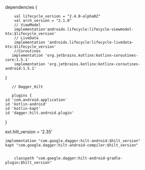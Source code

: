 

dependencies {

        val lifecycle_version = "2.4.0-alpha02"
        val arch_version = "2.1.0"
        // ViewModel
        implementation'androidx.lifecycle:lifecycle-viewmodel-ktx:$lifecycle_version'
        // LiveData
        implementation 'androidx.lifecycle:lifecycle-livedata-ktx:$lifecycle_version'
        //Coroutines 
       implementation 'org.jetbrains.kotlinx:kotlinx-coroutines-core:1.5.1'
        implementation 'org.jetbrains.kotlinx:kotlinx-coroutines-android:1.5.1'

}
       
       
       // Dagger_Hilt 
       
       plugins {
    id 'com.android.application'
    id 'kotlin-android'
    id 'kotlin-kapt'
    id 'dagger.hilt.android.plugin'
}

 ext.hilt_version = '2.35'
 
    implementation "com.google.dagger:hilt-android:$hilt_version"
    kapt "com.google.dagger:hilt-android-compiler:$hilt_version"
       
       
        classpath "com.google.dagger:hilt-android-gradle-plugin:$hilt_version"

